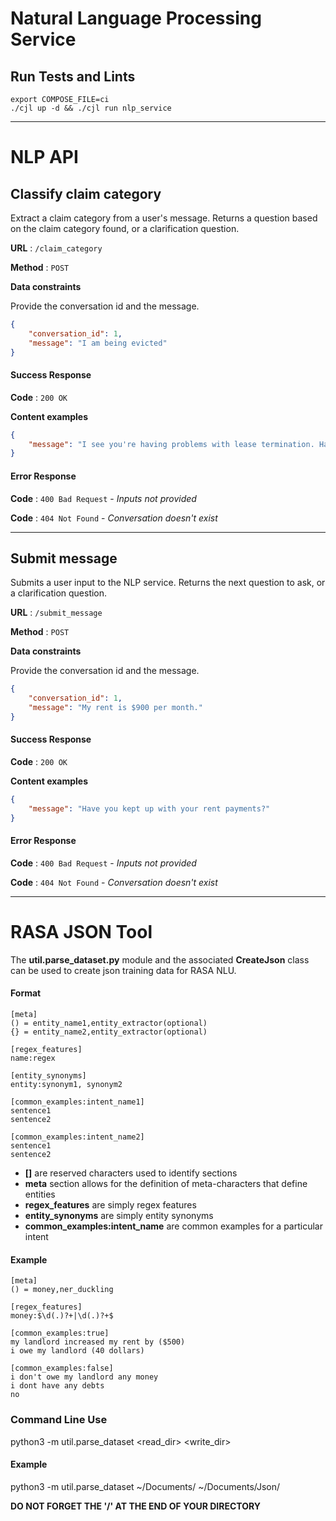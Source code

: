 # Natural Language Processing Service

## Run Tests and Lints

```
export COMPOSE_FILE=ci
./cjl up -d && ./cjl run nlp_service
```

---
# NLP API

## Classify claim category

Extract a claim category from a user's message. Returns a question based on the claim category found, or a clarification question.

**URL** : `/claim_category`

**Method** : `POST`

**Data constraints**

Provide the conversation id and the message.

```json
{
    "conversation_id": 1,
    "message": "I am being evicted"
}
```
#### Success Response

**Code** : `200 OK`

**Content examples**

```json
{
    "message": "I see you're having problems with lease termination. Have you kept up with your rent payments?"
}
```

#### Error Response

**Code** : `400 Bad Request` - *Inputs not provided*

**Code** : `404 Not Found` - *Conversation doesn't exist*

---
## Submit message

Submits a user input to the NLP service. Returns the next question to ask, or a clarification question.

**URL** : `/submit_message`

**Method** : `POST`

**Data constraints**

Provide the conversation id and the message.

```json
{
    "conversation_id": 1,
    "message": "My rent is $900 per month."
}
```
#### Success Response

**Code** : `200 OK`

**Content examples**

```json
{
    "message": "Have you kept up with your rent payments?"
}
```

#### Error Response

**Code** : `400 Bad Request` - *Inputs not provided*

**Code** : `404 Not Found` - *Conversation doesn't exist*

---

# RASA JSON Tool
The **util.parse_dataset.py** module and the associated **CreateJson** class can be used to create json training data for RASA NLU.

#### Format
```
[meta]
() = entity_name1,entity_extractor(optional)
{} = entity_name2,entity_extractor(optional)

[regex_features]
name:regex

[entity_synonyms]
entity:synonym1, synonym2

[common_examples:intent_name1]
sentence1
sentence2

[common_examples:intent_name2]
sentence1
sentence2
```

- **[]** are reserved characters used to identify sections
- **meta** section allows for the definition of meta-characters that define entities
- **regex_features** are simply regex features
- **entity_synonyms** are simply entity synonyms
- **common_examples:intent_name** are common examples for a particular intent


#### Example
```
[meta]
() = money,ner_duckling

[regex_features]
money:$\d(.)?+|\d(.)?+$

[common_examples:true]
my landlord increased my rent by ($500)
i owe my landlord (40 dollars)

[common_examples:false]
i don't owe my landlord any money
i dont have any debts
no
```

### Command Line Use
python3 -m util.parse_dataset <read_dir> <write_dir>

#### Example
python3 -m util.parse_dataset ~/Documents/ ~/Documents/Json/

**DO NOT FORGET THE '/' AT THE END OF YOUR DIRECTORY**